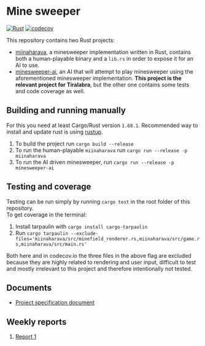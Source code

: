 
# Mine sweeper

[![Rust](https://github.com/sofiak-hel/minesweeper/actions/workflows/rust.yml/badge.svg)](https://github.com/sofiak-hel/minesweeper/actions/workflows/rust.yml)
[![codecov](https://codecov.io/gh/sofiak-hel/minesweeper/branch/main/graph/badge.svg?token=LK0NOTUKGI)](https://codecov.io/gh/sofiak-hel/minesweeper)

This repository contains two Rust projects:  
  - [miinaharava](./miinaharava/), a minesweeper implementation written in Rust, contains both a human-playable binary and a `lib.rs` in order to expose it for an AI to use.  
  - [minesweeper-ai](./minesweeper-ai/), an AI that will attempt to play minesweeper using the aforementioned minesweeper implementation. **This project is the relevant project for Tiralabra**, but the other one contains some tests and code coverage as well.

## Building and running manually
For this you need at least Cargo/Rust version `1.68.1`. Recommended way to
install and update rust is using [rustup](https://rustup.rs/).

1. To build the project run `cargo build --release`
2. To run the human-playable `miinaharava` run `cargo run --release -p miinaharava`
3. To run the AI driven minesweeper, run `cargo run --release -p minesweeper-ai`

## Testing and coverage
Testing can be run simply by running `cargo test` in the root folder of this
repository.  
To get coverage in the terminal:
1. Install tarpaulin with `cargo install cargo-tarpaulin`
2. Run `cargo tarpaulin --exclude-files='miinaharava/src/minefield_renderer.rs,miinaharava/src/game.rs,miinaharava/src/main.rs'`

Both here and in codecov.io the three files in the above flag are excluded
because they are highly related to rendering and user input, difficult to test
and mostly irrelevant to this project and therefore intentionally not tested.

## Documents
- [Project specification document](./documentation/projectspecification.md)

## Weekly reports
1. [Report 1](./weeklyreports/weeklyreport1.md)
